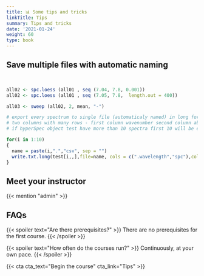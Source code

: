 ```yaml
---
title: 📊 Some tips and tricks
linkTitle: Tips
summary: Tips and tricks
date: '2021-01-24'
weight: 60
type: book
---
```



## Save multiple files with automatic naming

```r


all02 <- spc.loess (all01 , seq (7.04, 7.8, 0.001))
all02 <- spc.loess (all01 , seq (7.05, 7.8,  length.out = 400))

all03 <- sweep (all02, 2, mean, "-")

# export every spectrum to single file (automaticaly named) in long format 
# two columns with many rows - first column wavenumber second column absorbance no headers
# if hyperSpec object test have more than 10 spectra first 10 will be exported

for(i in 1:10)
{ 
  name = paste(i,".","csv", sep = "")
  write.txt.long(test[i,,],file=name, cols = c(".wavelength","spc"),col.names =FALSE)
}

```


## Meet your instructor

{{< mention "admin" >}}

## FAQs

{{< spoiler text="Are there prerequisites?" >}}
There are no prerequisites for the first course.
{{< /spoiler >}}

{{< spoiler text="How often do the courses run?" >}}
Continuously, at your own pace.
{{< /spoiler >}}

{{< cta cta_text="Begin the course" cta_link="Tips" >}}


